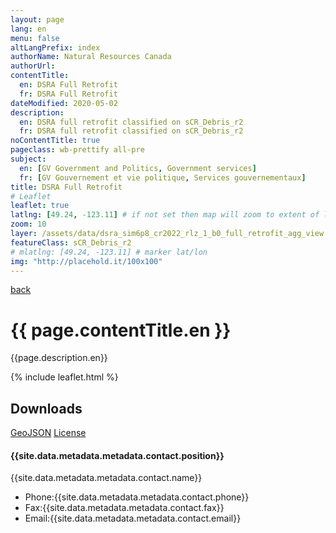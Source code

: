 ```yaml
---
layout: page
lang: en
menu: false
altLangPrefix: index
authorName: Natural Resources Canada
authorUrl:
contentTitle:
  en: DSRA Full Retrofit
  fr: DSRA Full Retrofit
dateModified: 2020-05-02
description:
  en: DSRA full retrofit classified on sCR_Debris_r2
  fr: DSRA full retrofit classified on sCR_Debris_r2
noContentTitle: true
pageclass: wb-prettify all-pre
subject:
  en: [GV Government and Politics, Government services]
  fr: [GV Gouvernement et vie politique, Services gouvernementaux]
title: DSRA Full Retrofit
# Leaflet
leaflet: true
latlng: [49.24, -123.11] # if not set then map will zoom to extent of layer
zoom: 10
layer: /assets/data/dsra_sim6p8_cr2022_rlz_1_b0_full_retrofit_agg_view.geojson
featureClass: sCR_Debris_r2
# mlatlng: [49.24, -123.11] # marker lat/lon
img: "http://placehold.it/100x100"
---
```

[back](../)
# {{ page.contentTitle.en }}

{{page.description.en}}

{% include leaflet.html %}

## Downloads

[GeoJSON]({{site.baseurl}}{{page.layer}})
[License]({{site.data.metadata.metadata.license.url}})
<h4>{{site.data.metadata.metadata.contact.position}}</h4>
<p>{{site.data.metadata.metadata.contact.name}}</p>
<ul>
<li>Phone:{{site.data.metadata.metadata.contact.phone}}</li>
<li>Fax:{{site.data.metadata.metadata.contact.fax}}</li>
<li>Email:{{site.data.metadata.metadata.contact.email}}</li>
</ul>